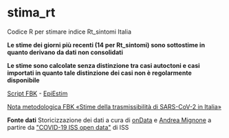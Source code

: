 # stima_rt

Codice R per stimare indice Rt_sintomi Italia

**Le stime dei giorni più recenti (14 per Rt_sintomi) sono sottostime in quanto derivano da dati non consolidati**

**Le stime sono calcolate senza distinzione tra casi autoctoni e casi importati in quanto tale distinzione dei casi non è regolarmente disponibile**

[Script FBK](https://www.epicentro.iss.it/coronavirus/open-data/calcolo_rt_italia.zip) - [EpiEstim](https://cran.r-project.org/package=EpiEstim)

[Nota metodologica FBK «Stime della trasmissibilità di SARS-CoV-2 in Italia»](https://www.epicentro.iss.it/coronavirus/open-data/rt.pdf)


**Fonte dati**
Storicizzazione dei dati a cura di [onData](https://github.com/ondata/covid19italia/tree/master/webservices/iss_epicentro_dati) e [Andrea Mignone](https://github.com/floatingpurr/covid-19_sorveglianza_integrata_italia) a partire da ["COVID-19 ISS open data"](https://www.epicentro.iss.it/coronavirus/open-data/covid_19-iss.xlsx) di ISS
